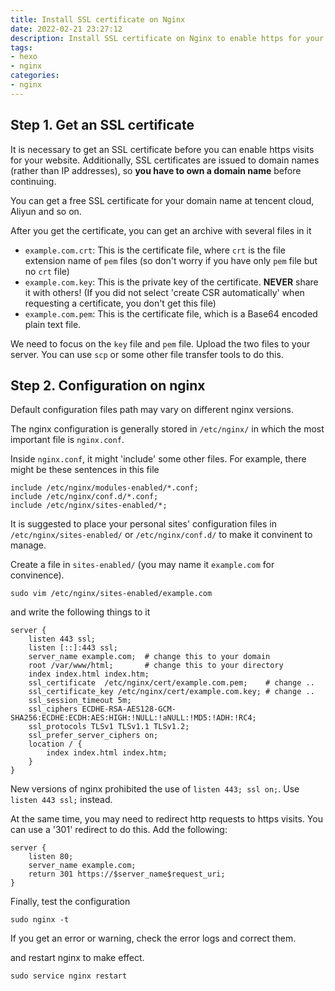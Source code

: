 ```yaml
---
title: Install SSL certificate on Nginx
date: 2022-02-21 23:27:12
description: Install SSL certificate on Nginx to enable https for your website. 
tags: 
- hexo
- nginx 
categories: 
- nginx
---
```


## Step 1. Get an SSL certificate

<div class="note note-info">
<p> It is necessary to get an SSL certificate before you can enable https visits for your website. Additionally, SSL certificates are issued to domain names (rather than IP addresses), so <strong>you have to own a domain name</strong> before continuing. 
</p>
</div>

You can get a free SSL certificate for your domain name at tencent cloud, Aliyun and so on.

After you get the certificate, you can get an archive with several files in it
  - `example.com.crt`: This is the certificate file, where `crt` is the file extension name of `pem` files (so don't worry if you have only `pem` file but no `crt` file)
  - `example.com.key`: This is the private key of the certificate. **NEVER** share it with others! (If you did not select 'create CSR automatically' when requesting a certificate, you don't get this file)
  - `example.com.pem`: This is the certificate file, which is a Base64 encoded plain text file.

We need to focus on the `key` file and `pem` file. Upload the two files to your server. You can use `scp` or some other file transfer tools to do this. 

## Step 2. Configuration on nginx

<div class="note note-warning">
<p>Default configuration files path may vary on different nginx versions.</p></div>

The nginx configuration is generally stored in `/etc/nginx/` in which the most important file is `nginx.conf`. 

Inside `nginx.conf`, it might 'include' some other files. For example, there might be these sentences in this file

```
include /etc/nginx/modules-enabled/*.conf;
include /etc/nginx/conf.d/*.conf;
include /etc/nginx/sites-enabled/*;
```

It is suggested to place your personal sites' configuration files in `/etc/nginx/sites-enabled/` or `/etc/nginx/conf.d/` to make it convinent to manage. 

Create a file in `sites-enabled/` (you may name it `example.com` for convinence).

```
sudo vim /etc/nginx/sites-enabled/example.com
```

and write the following things to it 

```
server {
    listen 443 ssl;
    listen [::]:443 ssl;
    server_name example.com;  # change this to your domain
    root /var/www/html;       # change this to your directory
    index index.html index.htm;
    ssl_certificate  /etc/nginx/cert/example.com.pem;    # change ..
    ssl_certificate_key /etc/nginx/cert/example.com.key; # change ..
    ssl_session_timeout 5m;
    ssl_ciphers ECDHE-RSA-AES128-GCM-SHA256:ECDHE:ECDH:AES:HIGH:!NULL:!aNULL:!MD5:!ADH:!RC4;
    ssl_protocols TLSv1 TLSv1.1 TLSv1.2;
    ssl_prefer_server_ciphers on;
    location / {
        index index.html index.htm;
    }
}
```

<div class="note note-danger">
<p> New versions of nginx prohibited the use of <code>listen 443; ssl on;</code>. Use <code>listen 443 ssl;</code> instead. </p>
</div>

At the same time, you may need to redirect http requests to https visits. You can use a '301' redirect to do this. Add the following:

```
server {
    listen 80;
    server_name example.com;
    return 301 https://$server_name$request_uri;
}
```

Finally, test the configuration

```shell
sudo nginx -t
```
<div class="note note-warning">
<p>If you get an error or warning, check the error logs and correct them.</p>
</div>

and restart nginx to make effect.

```shell
sudo service nginx restart
```